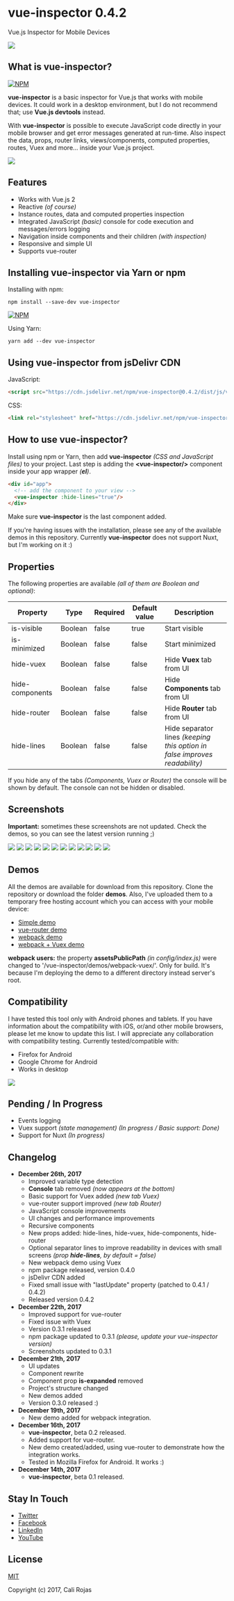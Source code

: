 # vue-inspector 0.4.2
Vue.js Inspector for Mobile Devices


![](/images/header.png)

## What is vue-inspector?
[![NPM](https://nodei.co/npm/vue-inspector.png?compact=true)](https://npmjs.org/package/vue-inspector)

**vue-inspector** is a basic inspector for Vue.js that works with mobile devices. It could work in a desktop environment, but I do not recommend that; use **Vue.js devtools** instead.

With **vue-inspector** is possible to execute JavaScript code directly in your mobile browser and get error messages generated at run-time. Also inspect the data, props, router links, views/components, computed properties, routes, Vuex and more... inside your Vue.js project.

![](/images/screenshots/desktop/vue-inspector-01.png)


## Features
- Works with Vue.js 2
- Reactive _(of course)_
- Instance routes, data and computed properties inspection
- Integrated JavaScript _(basic)_ console for code execution and messages/errors logging
- Navigation inside components and their children _(with inspection)_
- Responsive and simple UI
- Supports vue-router

## Installing vue-inspector via Yarn or npm
Installing with npm:

```shell
npm install --save-dev vue-inspector
```

[![NPM](https://nodei.co/npm/vue-inspector.png?mini=true)](https://npmjs.org/package/vue-inspector)

Using Yarn:
```shell
yarn add --dev vue-inspector
```

## Using vue-inspector from jsDelivr CDN

JavaScript:
```html
<script src="https://cdn.jsdelivr.net/npm/vue-inspector@0.4.2/dist/js/vue-inspector.min.js"></script>
```

CSS:
```html
<link rel="stylesheet" href="https://cdn.jsdelivr.net/npm/vue-inspector@0.4.2/dist/css/vue-inspector.min.css">
```
## How to use vue-inspector?
Install using npm or Yarn, then add **vue-inspector** _(CSS and JavaScript files)_ to your project. Last step is adding the **&lt;vue-inspector/&gt;** component inside your app wrapper _(**el**)_.

```html
<div id="app">
  <!-- add the component to your view -->
  <vue-inspector :hide-lines="true"/>
</div>
```
Make sure **vue-inspector** is the last component added.

If you're having issues with the installation, please see any of the available demos in this repository. Currently **vue-inspector** does not support Nuxt, but I'm working on it :)

## Properties
The following properties are available _(all of them are Boolean and optional)_:

|Property|Type|Required|Default value|Description|
|--------|----|--------|-------------|-----------|
|is-visible|Boolean|false|true|Start visible|
|is-minimized|Boolean|false|false|Start minimized|
|hide-vuex|Boolean|false|false|Hide **Vuex** tab from UI|
|hide-components|Boolean|false|false|Hide **Components** tab from UI|
|hide-router|Boolean|false|false|Hide **Router** tab from UI|
|hide-lines|Boolean|false|false|Hide separator lines _(keeping this option in false improves readability)_|

If you hide any of the tabs _(Components, Vuex or Router)_ the console will be shown by default. The console can not be hidden or disabled.


## Screenshots
**Important:** sometimes these screenshots are not updated. Check the demos, so you can see the latest version running ;)

![](/images/screenshots/mobile/01.png)
![](/images/screenshots/mobile/02.png)
![](/images/screenshots/mobile/03.png)
![](/images/screenshots/mobile/04.png)
![](/images/screenshots/mobile/05.png)
![](/images/screenshots/mobile/06.png)
![](/images/screenshots/mobile/07.png)
![](/images/screenshots/mobile/08.png)
![](/images/screenshots/mobile/09.png)
![](/images/screenshots/mobile/10.png)
![](/images/screenshots/mobile/11.png)
![](/images/screenshots/mobile/12.png)


## Demos
All the demos are available for download from this repository. Clone the repository or download the folder **demos**. Also, I've uploaded them to a temporary free hosting account which you can access with your mobile device:
- [Simple demo](http://calirojas1.000webhostapp.com/vue-inspector/demos/simple)
- [vue-router demo](http://calirojas1.000webhostapp.com/vue-inspector/demos/vue-router)
- [webpack demo](http://calirojas1.000webhostapp.com/vue-inspector/demos/webpack)
- [webpack + Vuex demo](http://calirojas1.000webhostapp.com/vue-inspector/demos/webpack-vuex)

**webpack users:** the property **assetsPublicPath** _(in config/index.js)_ were changed to '/vue-inspector/demos/webpack-vuex/'. Only for build. It's because I'm deploying the demo to a different directory instead server's root.


## Compatibility
I have tested this tool only with Android phones and tablets. If you have information about the compatibility with iOS, or/and other mobile browsers, please let me know to update this list. I will appreciate any collaboration with compatibility testing. Currently tested/compatible with:

- Firefox for Android
- Google Chrome for Android
- Works in desktop

![](/images/screenshots/desktop/vue-inspector-02.png)

## Pending / In Progress
- Events logging
- Vuex support _(state management)_ _(In progress / Basic support: Done)_
- Support for Nuxt _(In progress)_

## Changelog
- **December 26th, 2017**
  - Improved variable type detection
  - **Console** tab removed _(now appears at the bottom)_
  - Basic support for Vuex added _(new tab Vuex)_
  - vue-router support improved _(new tab Router)_
  - JavaScript console improvements
  - UI changes and performance improvements
  - Recursive components
  - New props added: hide-lines, hide-vuex, hide-components, hide-router
  - Optional separator lines to improve readability in devices with small screens _(prop **hide-lines**, by default = false)_
  - New webpack demo using Vuex
  - npm package released, version 0.4.0
  - jsDelivr CDN added
  - Fixed small issue with "lastUpdate" property (patched to 0.4.1 / 0.4.2)
  - Released version 0.4.2
- **December 22th, 2017**
  - Improved support for vue-router
  - Fixed issue with Vuex
  - Version 0.3.1 released
  - npm package updated to 0.3.1 _(please, update your vue-inspector version)_
  - Screenshots updated to 0.3.1
- **December 21th, 2017**
  - UI updates
  - Component rewrite
  - Component prop **is-expanded** removed
  - Project's structure changed
  - New demos added
  - Version 0.3.0 released :)
- **December 19th, 2017**
  - New demo added for webpack integration.
- **December 16th, 2017**
    - **vue-inspector**, beta 0.2 released.
    - Added support for vue-router.
    - New demo created/added, using vue-router to demonstrate how the integration works.
    - Tested in Mozilla Firefox for Android. It works :)
- **December 14th, 2017**
  - **vue-inspector**, beta 0.1 released.

## Stay In Touch

- [Twitter](https://twitter.com/calirojas506)
- [Facebook](https://www.facebook.com/calirojas506)
- [LinkedIn](https://www.linkedin.com/in/cali-rojas-17403334/)
- [YouTube](https://youtube.com/calirojas506)


## License
[MIT](http://opensource.org/licenses/MIT)


Copyright (c) 2017, Cali Rojas